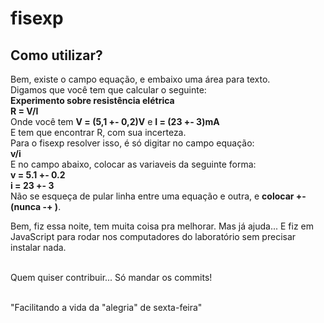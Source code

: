 fisexp
======

Como utilizar?
--------------
Bem, existe o campo equação, e embaixo uma área para texto.<br />
Digamos que você tem que calcular o seguinte:
<br />
__Experimento sobre resistência elétrica__<br />
**R = V/I**<br />
Onde você tem **V = (5,1 +- 0,2)V** e **I = (23 +- 3)mA**<br />
E tem que encontrar R, com sua incerteza.<br />
Para o fisexp resolver isso, é só digitar no campo equação: <br />
**v/i**<br />
E no campo abaixo, colocar as variaveis da seguinte forma:<br />
**v = 5.1 +- 0.2**<br />
**i = 23 +- 3**<br />
Não se esqueça de pular linha entre uma equação e outra, e **colocar +- (nunca -+ )**.<br />

Bem, fiz essa noite, tem muita coisa pra melhorar. Mas já ajuda... E fiz em JavaScript
para rodar nos computadores do laboratório sem precisar instalar nada.<br /><br />

Quem quiser contribuir... Só mandar os commits!<br /><br />

"Facilitando a vida da "alegria" de sexta-feira"
